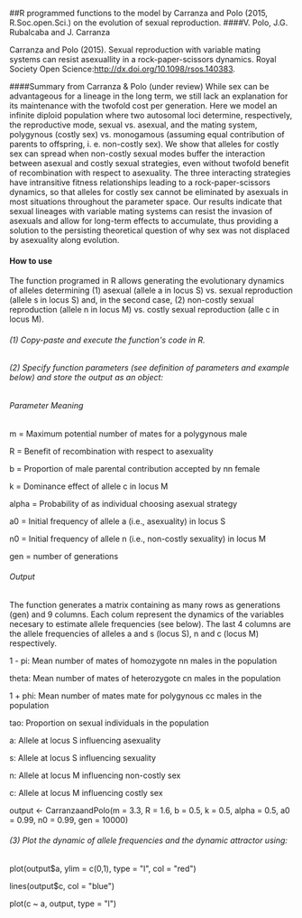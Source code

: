 ##R programmed functions to the model by Carranza and Polo (2015, R.Soc.open.Sci.) on the evolution of sexual reproduction.
####V. Polo, J.G. Rubalcaba and J. Carranza

Carranza and Polo (2015). Sexual reproduction with variable mating systems can resist asexuallity in a rock-paper-scissors dynamics. Royal Society Open Science:http://dx.doi.org/10.1098/rsos.140383.


####Summary from Carranza & Polo (under review)
While sex can be advantageous for a lineage in the long term, we still lack an explanation for its maintenance with the twofold cost per generation. Here we model an infinite diploid population where two autosomal loci determine, respectively, the reproductive mode, sexual vs. asexual, and the mating system, polygynous (costly sex) vs. monogamous (assuming equal contribution of parents to offspring, i. e. non-costly sex). We show that alleles for costly sex can spread when non-costly sexual modes buffer the interaction between asexual and costly sexual strategies, even without twofold benefit of recombination with respect to asexuality. The three interacting strategies have intransitive fitness relationships leading to a rock-paper-scissors dynamics, so that alleles for costly sex cannot be eliminated by asexuals in most situations throughout the parameter space. Our results indicate that sexual lineages with variable mating systems can resist the invasion of asexuals and allow for long-term effects to accumulate, thus providing a solution to the persisting theoretical question of why sex was not displaced by asexuality along evolution.


#### How to use

The function programed in R allows generating the evolutionary dynamics of alleles determining 
(1) asexual (allele a in locus S) vs. sexual reproduction (allele s in locus S) and, in the second case, (2) non-costly sexual reproduction (allele n in locus M) vs. costly sexual reproduction (alle c in locus M).


###### (1) Copy-paste and execute the function's code in R.

###### (2) Specify function parameters (see definition of parameters and example below) and store the output as an object: 

###### Parameter Meaning 

 m = Maximum potential number of mates for a polygynous male

 R = Benefit of recombination with respect to asexuality 

 b = Proportion of male parental contribution accepted by nn female

 k = Dominance effect of allele c in locus M 

 alpha = Probability of as individual choosing asexual strategy

 a0 = Initial frequency of allele a (i.e., asexuality) in locus S

 n0 = Initial frequency of allele n (i.e., non-costly sexuality) in locus M

 gen = number of generations

###### Output

The function generates a matrix containing as many rows as generations (gen) and 9 columns. Each colum represent the dynamics of the variables necesary to estimate allele frequencies (see below). The last 4 columns are the allele frequencies of alleles a and s (locus S), n and c (locus M) respectively.

 1 - pi: Mean number of mates of homozygote nn males in the population 

 theta: Mean number of mates of heterozygote cn males in the population

 1 + phi: Mean number of mates mate for polygynous cc males in the population 

 tao: Proportion on sexual individuals in the population 

 a: Allele at locus S influencing asexuality 

 s: Allele at locus S influencing sexuality 

 n: Allele at locus M influencing non-costly sex 

 c: Allele at locus M influencing costly sex 


output <- CarranzaandPolo(m = 3.3, R = 1.6, b = 0.5, k = 0.5, alpha = 0.5, a0 = 0.99, n0 = 0.99, gen = 10000)

###### (3) Plot the dynamic of allele frequencies and the dynamic attractor using:

plot(output$a, ylim = c(0,1), type = "l", col = "red")

lines(output$c, col = "blue")

plot(c ~ a, output, type = "l")




